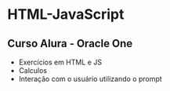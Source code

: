 # HTML-JavaScript
## Curso Alura - Oracle One
- Exercícios em HTML e JS
- Calculos
- Interação com o usuário utilizando o prompt
